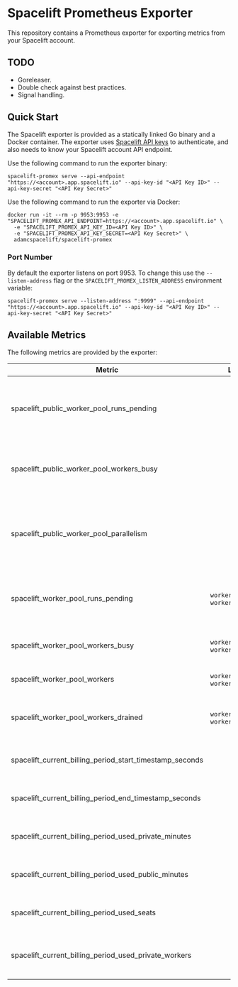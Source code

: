 # Spacelift Prometheus Exporter

This repository contains a Prometheus exporter for exporting metrics from your Spacelift account.

## TODO

- Goreleaser.
- Double check against best practices.
- Signal handling.

## Quick Start

The Spacelift exporter is provided as a statically linked Go binary and a Docker container. The
exporter uses
[Spacelift API keys](https://docs.spacelift.io/integrations/api#spacelift-api-key-greater-than-token)
to authenticate, and also needs to know your Spacelift account API endpoint.

Use the following command to run the exporter binary:

```shell
spacelift-promex serve --api-endpoint "https://<account>.app.spacelift.io" --api-key-id "<API Key ID>" --api-key-secret "<API Key Secret>"
```

Use the following command to run the exporter via Docker:

```shell
docker run -it --rm -p 9953:9953 -e "SPACELIFT_PROMEX_API_ENDPOINT=https://<account>.app.spacelift.io" \
  -e "SPACELIFT_PROMEX_API_KEY_ID=<API Key ID>" \
  -e "SPACELIFT_PROMEX_API_KEY_SECRET=<API Key Secret>" \
  adamcspacelift/spacelift-promex
```

### Port Number

By default the exporter listens on port 9953. To change this use the `--listen-address` flag or the
`SPACELIFT_PROMEX_LISTEN_ADDRESS` environment variable:

```shell
spacelift-promex serve --listen-address ":9999" --api-endpoint "https://<account>.app.spacelift.io" --api-key-id "<API Key ID>" --api-key-secret "<API Key Secret>"
```

## Available Metrics

The following metrics are provided by the exporter:

| Metric                                                   | Labels                               | Description                                                                                    |
| -------------------------------------------------------- | ------------------------------------ | ---------------------------------------------------------------------------------------------- |
| spacelift_public_worker_pool_runs_pending                |                                      | The number of runs in your account currently queued and waiting for a public worker            |
| spacelift_public_worker_pool_workers_busy                |                                      | The number of currently busy workers in the public worker pool for this account                |
| spacelift_public_worker_pool_parallelism                 |                                      | The maximum number of simultaneously executing runs on the public worker pool for this account |
| spacelift_worker_pool_runs_pending                       | `worker_pool_id`, `worker_pool_name` | The number of runs currently queued and waiting for a worker from a particular pool            |
| spacelift_worker_pool_workers_busy                       | `worker_pool_id`, `worker_pool_name` | The number of currently busy workers in a worker pool                                          |
| spacelift_worker_pool_workers                            | `worker_pool_id`, `worker_pool_name` | The number of workers in a worker pool                                                         |
| spacelift_worker_pool_workers_drained                    | `worker_pool_id`, `worker_pool_name` | The number of workers in a worker pool that have been drained                                  |
| spacelift_current_billing_period_start_timestamp_seconds |                                      | The timestamp of the start of the current billing period                                       |
| spacelift_current_billing_period_end_timestamp_seconds   |                                      | The timestamp of the end of the current billing period                                         |
| spacelift_current_billing_period_used_private_minutes    |                                      | The number of minutes used in the current billing period                                       |
| spacelift_current_billing_period_used_public_minutes     |                                      | The number of minutes used in the current billing period                                       |
| spacelift_current_billing_period_used_seats              |                                      | The number of seats used in the current billing period                                         |
| spacelift_current_billing_period_used_private_workers    |                                      | The number of private workers used in the current billing period                               |
